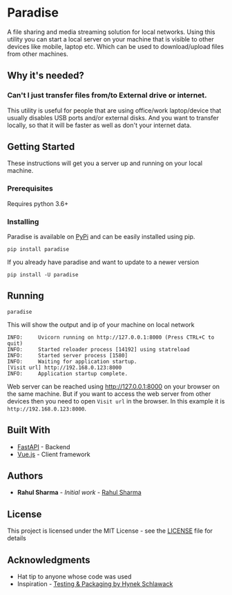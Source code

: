 # Paradise

A file sharing and media streaming solution for local networks. Using this utility you can start a local server on your machine that is visible to other devices like mobile, laptop etc. Which can be used to download/upload files from other machines.

## Why it's needed?

### Can't I just transfer files from/to External drive or internet.

This utility is useful for people that are using office/work laptop/device that usually disables USB ports and/or external disks. And you want to transfer locally, so that it will be faster as well as don't your internet data.

## Getting Started

These instructions will get you a server up and running on your local machine.

### Prerequisites

Requires python 3.6+

### Installing

Paradise is available on [PyPi](https://pypi.org/project/paradise/) and can be easily installed using pip.

```
pip install paradise
```

If you already have paradise and want to update to a newer version

```
pip install -U paradise
```

## Running

```
paradise
```

This will show the output and ip of your machine on local network

```
INFO:     Uvicorn running on http://127.0.0.1:8000 (Press CTRL+C to quit)
INFO:     Started reloader process [14192] using statreload
INFO:     Started server process [1580]
INFO:     Waiting for application startup.
[Visit url] http://192.168.0.123:8000
INFO:     Application startup complete.
```

Web server can be reached using http://127.0.0.1:8000 on your browser on the same machine. But if you want to access the web server from other devices then you need to open `Visit url` in the browser. In this example it is `http://192.168.0.123:8000`.

## Built With

* [FastAPI](http://https://fastapi.tiangolo.com/) - Backend
* [Vue.js](https://vuejs.org/) - Client framework

## Authors

* **Rahul Sharma** - *Initial work* - [Rahul Sharma](https://github.com/rahulsrma26)

## License

This project is licensed under the MIT License - see the [LICENSE](LICENSE) file for details

## Acknowledgments

* Hat tip to anyone whose code was used
* Inspiration - [Testing & Packaging by Hynek Schlawack](https://hynek.me/articles/testing-packaging/)
